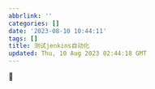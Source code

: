 ```yaml
---
abbrlink: ''
categories: []
date: '2023-08-10 10:44:11'
tags: []
title: 测试jenkins自动化
updated: Thu, 10 Aug 2023 02:44:18 GMT
---
```

🙂
